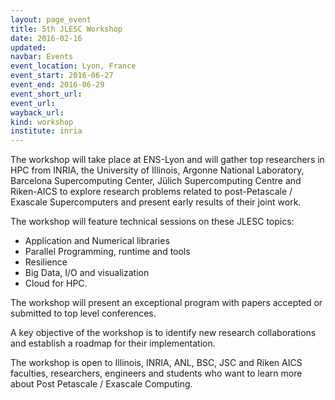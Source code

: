 ```yaml
---
layout: page_event
title: 5th JLESC Workshop
date: 2016-02-16
updated:
navbar: Events
event_location: Lyon, France
event_start: 2016-06-27
event_end: 2016-06-29
event_short_url:
event_url:
wayback_url:
kind: workshop
institute: inria
---
```


The workshop will take place at ENS-Lyon and will gather top researchers in HPC from INRIA,
the University of Illinois, Argonne National Laboratory, Barcelona Supercomputing Center,
Jülich Supercomputing Centre and Riken-AICS to explore research problems related to
post-Petascale / Exascale Supercomputers and present early results of their joint work.

The workshop will feature technical sessions on these JLESC topics:

  * Application and Numerical libraries
  * Parallel Programming, runtime and tools
  * Resilience
  * Big Data, I/O and visualization
  * Cloud for HPC.

The workshop will present an exceptional program with papers accepted or submitted to top level conferences.

A key objective of the workshop is to identify new research collaborations and establish a roadmap for their implementation.

The workshop is open to Illinois, INRIA, ANL, BSC, JSC and Riken AICS faculties, researchers,
engineers and students who want to learn more about Post Petascale / Exascale Computing.

